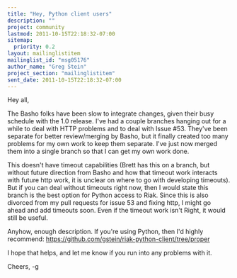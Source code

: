 ```yaml
---
title: "Hey, Python client users"
description: ""
project: community
lastmod: 2011-10-15T22:18:32-07:00
sitemap:
  priority: 0.2
layout: mailinglistitem
mailinglist_id: "msg05176"
author_name: "Greg Stein"
project_section: "mailinglistitem"
sent_date: 2011-10-15T22:18:32-07:00
---
```



Hey all,

The Basho folks have been slow to integrate changes, given their busy
schedule with the 1.0 release. I've had a couple branches hanging out
for a while to deal with HTTP problems and to deal with Issue #53.
They've been separate for better review/merging by Basho, but it
finally created too many problems for my own work to keep them
separate. I've just now merged them into a single branch so that I can
get my own work done.

This doesn't have timeout capabilities (Brett has this on a branch,
but without future direction from Basho and how that timeout work
interacts with future http work, it is unclear on where to go with
developing timeouts). But if you can deal without timeouts right now,
then I would state this branch is the best option for Python access to
Riak. Since this is also divorced from my pull requests for issue 53
and fixing http, I might go ahead and add timeouts soon. Even if the
timeout work isn't Right, it would still be useful.

Anyhow, enough description. If you're using Python, then I'd highly recommend:
 https://github.com/gstein/riak-python-client/tree/proper

I hope that helps, and let me know if you run into any problems with it.

Cheers,
-g


